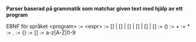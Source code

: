 **Parser baserad på grammatik som matchar given text med hjälp av ett program**

EBNF för språket
  \<program> := \<expr>
  <expr> := <text>[<expr>] | <group>[<expr>] | <or>[<expr>] | <many>[<expr>] | <any>[<expr>] | <counter>[<expr>]
  <group> := (<expr>)
  <or> := <expr>+<expr>
  <many> := <expr>*
  <any> := .
  <counter> := <expr>{<number>}
  <text> := <char>[<text>]
  <char> := a-z|A-Z|0-9
